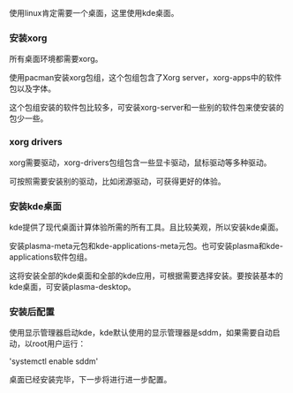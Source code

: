 使用linux肯定需要一个桌面，这里使用kde桌面。

### 安装xorg
所有桌面环境都需要xorg。

使用pacman安装xorg包组，这个包组包含了Xorg server，xorg-apps中的软件包以及字体。

这个包组安装的软件包比较多，可安装xorg-server和一些别的软件包来使安装的包少一些。

### xorg drivers

xorg需要驱动，xorg-drivers包组包含一些显卡驱动，鼠标驱动等多种驱动。

可按照需要安装别的驱动，比如闭源驱动，可获得更好的体验。

### 安装kde桌面

kde提供了现代桌面计算体验所需的所有工具。且比较美观，所以安装kde桌面。

安装plasma-meta元包和kde-applications-meta元包。也可安装plasma和kde-applications软件包组。

这将安装全部的kde桌面和全部的kde应用，可根据需要选择安装。要按装基本的kde桌面，可安装plasma-desktop。

### 安装后配置

使用显示管理器启动kde，kde默认使用的显示管理器是sddm，如果需要自动启动，以root用户运行：

'systemctl enable sddm'

桌面已经安装完毕，下一步将进行进一步配置。
